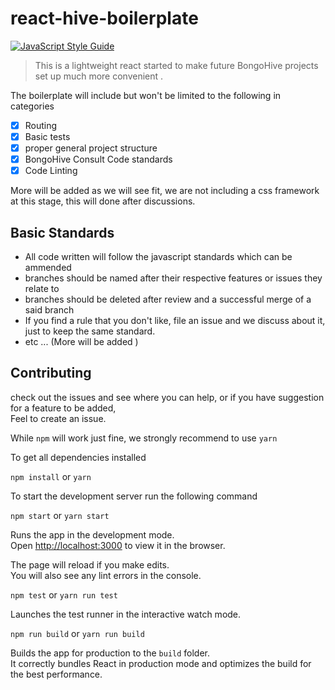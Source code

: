 # react-hive-boilerplate

[![JavaScript Style Guide](https://img.shields.io/badge/code_style-standard-brightgreen.svg)](https://standardjs.com)

> This is a lightweight react started to make future BongoHive projects set up much more convenient .

The boilerplate will include but won't be limited to the following in categories

- [x] Routing
- [x] Basic tests
- [x] proper general project structure
- [x] BongoHive Consult Code standards
- [x] Code Linting

More will be added as we will see fit, we are not including a css framework at this stage, this will done after discussions.

## Basic Standards

- All code written will follow the javascript standards which can be ammended
- branches should be named after their respective features or issues they relate to
- branches should be deleted after review and a successful merge of a said branch
- If you find a rule that you don't like, file an issue and we discuss about it, just to keep the same standard.
- etc ... (More will be added )

## Contributing

check out the issues and see where you can help, or if you have suggestion for a feature to be added,  
Feel to create an issue.

While `npm` will work just fine, we strongly recommend to use `yarn`

To get all dependencies installed

`npm install` or `yarn`

To start the development server run the following command

`npm start` or `yarn start`

Runs the app in the development mode.<br>
Open [http://localhost:3000](http://localhost:3000) to view it in the browser.

The page will reload if you make edits.<br>
You will also see any lint errors in the console.

`npm test` or `yarn run test`

Launches the test runner in the interactive watch mode.<br>

`npm run build` or `yarn run build`

Builds the app for production to the `build` folder.<br>
It correctly bundles React in production mode and optimizes the build for the best performance.
